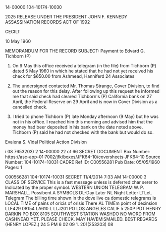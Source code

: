 14-00000
104-10174-10030

2025 RELEASE UNDER THE PRESIDENT JOHN F. KENNEDY ASSASSINATION RECORDS ACT OF 1992

CECILT

10 May 1960

MEMORANDUM FOR THE RECORD
SUBJECT: Payment to Edvard G. Tichborn (P)

1. On 9 May this office received a telegram (in the file)
from Tichborn (P) dated 5 May 1960 in which he stated that he had
not yet received his check for $650.00 from Ashmead, Hanniferd 24
Associates

2. The undersigned contacted Mr. Thomas Strange, Cover
Division, to find out the reason for this delay. After following
up this request he informed me that said check had cleared
Tichborn's (P) California bank on 27 April, the Federal Reserve
on 29 April and is now in Cover Division as a cancelled check.

3. I tried to phone Tichborn (P) late Monday afternoon (9 May)
but he was not in his office. I reached him this morning and
advised him that the money had beer deposited in his bank on the
date noted above. Tichborn (P) said he had not checked with the
bank but would do so.

Evalena S. Vidal
Political Action Division

i
08
7653203)
2
14-00000
22 of 66
SECRET
DOCUMENT
Box Number:
https://asc-app-01:7002/jfk/boxes/JFK64-10/coversheets
JFK64-10
Source Number: 104-10174-10031
CADRE Ref ID: C00556281
Pub Date:
05/05/1960
Pages:
1

C00556281
104-10174-10031
SECRET
11/4/2014 7:33 AM
14-00000
3
CLASS OF SERVICE
This is a fast message
unless is deferred char
serer to Indicated by the
proper symbol.
WESTERN UNION
TELEGRAM
W. P. MARSHALL. Possibent
A
SYMBOLS
DL-Day Later
NL Night Letter
LTLet. Telegram
The billing time shown in the dove live ca domestic relegrams is LOCAL TIME of pains of oricis of orisis There AL TIMEm point of dexinsion
LLF429 08154 LA610
L LLJ201 PO LOS ANGELES CALIF 5 250P PDT
HENRY DARKIN
PO BOX 8105 SOUTHWEST STATION WASHDO
NO WORD FROM CASHNEAD YET. PLEASE CHECK. MAY HAVEMISMAILED.
BEST REGARDS
(HENRY LOPEZ.)
24
5 PM 6 02
09
1.
201(253203)
08
